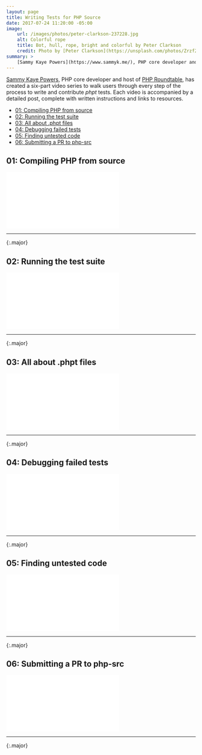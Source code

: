 ```yaml
---
layout: page
title: Writing Tests for PHP Source
date: 2017-07-24 11:20:00 -05:00
image:
    url: /images/photos/peter-clarkson-237228.jpg
    alt: Colorful rope
    title: Bot, hull, rope, bright and colorful by Peter Clarkson
    credit: Photo by [Peter Clarkson](https://unsplash.com/photos/Zrzf2XMx6tg).
summary: >
    [Sammy Kaye Powers](https://www.sammyk.me/), PHP core developer and host of [PHP Roundtable](https://www.phproundtable.com/), has created a six-part video series to walk users through every step of the process to write and contribute _phpt_ tests.
---
```


[Sammy Kaye Powers](https://www.sammyk.me/), PHP core developer and host of [PHP Roundtable](https://www.phproundtable.com/), has created a six-part video series to walk users through every step of the process to write and contribute _phpt_ tests. Each video is accompanied by a detailed post, complete with written instructions and links to resources.

* [01: Compiling PHP from source](https://www.sammyk.me/compiling-php-from-source-writing-tests-for-php-source)
* [02: Running the test suite](https://www.sammyk.me/running-the-test-suite-with-run-tests-writing-tests-for-php-source)
* [03: All about .phpt files](https://www.sammyk.me/all-about-phpt-files-writing-tests-for-php-source)
* [04: Debugging failed tests](https://www.sammyk.me/debugging-failed-phpt-tests-writing-tests-for-php-source)
* [05: Finding untested code](https://www.sammyk.me/finding-untested-code-in-php-source-writing-tests-for-php-source)
* [06: Submitting a PR to php-src](https://www.sammyk.me/submitting-a-pull-request-to-php-src-writing-tests-for-php-source)

## 01: Compiling PHP from source

<div class="video-container">
    <iframe src="//www.youtube.com/embed/GQRwcCFYhMA" frameborder="0" allowfullscreen></iframe>
</div>

---
{:.major}

## 02: Running the test suite

<div class="video-container">
    <iframe src="//www.youtube.com/embed/5IS43vYUC20" frameborder="0" allowfullscreen></iframe>
</div>

---
{:.major}

## 03: All about .phpt files

<div class="video-container">
    <iframe src="//www.youtube.com/embed/ijjqjkQm0tU" frameborder="0" allowfullscreen></iframe>
</div>

---
{:.major}

## 04: Debugging failed tests

<div class="video-container">
    <iframe src="//www.youtube.com/embed/a9DacKvgCHs" frameborder="0" allowfullscreen></iframe>
</div>

---
{:.major}

## 05: Finding untested code

<div class="video-container">
    <iframe src="//www.youtube.com/embed/uFd2yM8HYdE" frameborder="0" allowfullscreen></iframe>
</div>

---
{:.major}

## 06: Submitting a PR to php-src

<div class="video-container">
    <iframe src="//www.youtube.com/embed/Pw79a4j7H70" frameborder="0" allowfullscreen></iframe>
</div>

---
{:.major}
